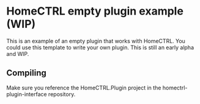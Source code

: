 # HomeCTRL empty plugin example (WIP)

This is an example of an empty plugin that works with HomeCTRL. You could use this template to write your own plugin. This is still an early alpha and WIP.

## Compiling

Make sure you reference the HomeCTRL.Plugin project in the homectrl-plugin-interface repository.